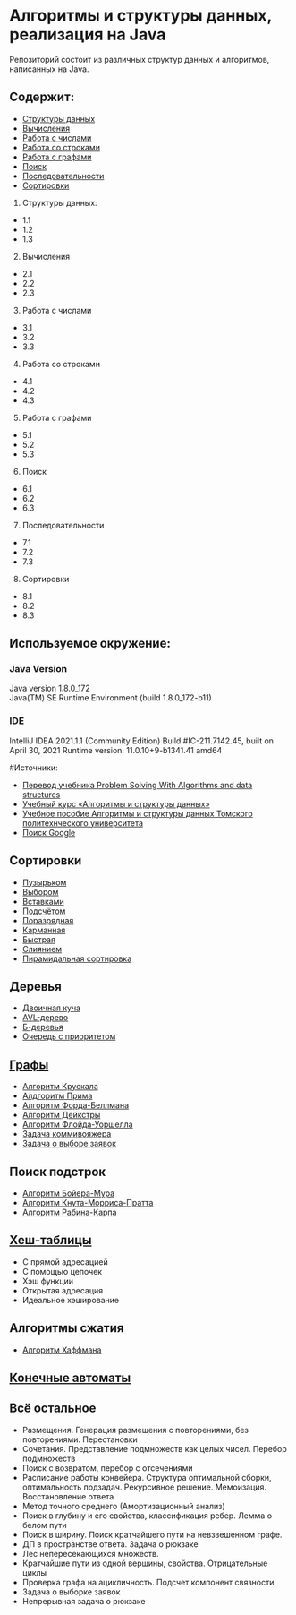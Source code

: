 # Алгоритмы и структуры данных, реализация на Java
Репозиторий состоит из различных структур данных и алгоритмов, написанных на Java.
## Содержит:
- [Структуры данных](#)
- [Вычисления](#)
- [Работа с числами](#)
- [Работа со строками](#)
- [Работа с графами](#)
- [Поиск](#)
- [Последовательности](#)
- [Сортировки](#)


1. Структуры данных:
*    1.1 
*    1.2 
*    1.3 
2. Вычисления
*    2.1
*    2.2
*    2.3
3. Работа с числами
*    3.1
*    3.2
*    3.3
4. Работа со строками
*    4.1
*    4.2
*    4.3
5. Работа с графами
*    5.1
*    5.2
*    5.3
6. Поиск
*    6.1
*    6.2
*    6.3
7. Последовательности
*    7.1
*    7.2
*    7.3
8. Сортировки
*    8.1
*    8.2
*    8.3
    




## Используемое окружение:

### Java Version
Java version 1.8.0_172  
Java(TM) SE Runtime Environment (build 1.8.0_172-b11)  

### IDE
IntelliJ IDEA 2021.1.1 (Community Edition)
Build #IC-211.7142.45, built on April 30, 2021
Runtime version: 11.0.10+9-b1341.41 amd64


#Источники:
- [Перевод учебника Problem Solving With Algorithms and data structures](http://aliev.me/runestone/)
- [Учебный курс «Алгоритмы и структуры данных»](https://acm.khpnets.info/w/index.php?title=%D0%9A%D0%B0%D1%82%D0%B5%D0%B3%D0%BE%D1%80%D0%B8%D1%8F:%D0%A3%D1%87%D0%B5%D0%B1%D0%BD%D1%8B%D0%B9_%D0%BA%D1%83%D1%80%D1%81_%C2%AB%D0%90%D0%BB%D0%B3%D0%BE%D1%80%D0%B8%D1%82%D0%BC%D1%8B_%D0%B8_%D1%81%D1%82%D1%80%D1%83%D0%BA%D1%82%D1%83%D1%80%D1%8B_%D0%B4%D0%B0%D0%BD%D0%BD%D1%8B%D1%85%C2%BB)
- [Учебное пособие Алгоритмы и структуры данных Томского политехнческого университета](https://portal.tpu.ru/SHARED/o/OFOFANO/work/Tab2/up.pdf)
- [Поиск Google](https://www.google.ru/)

## Сортировки
- [Пузырьком](https://en.wikipedia.org/wiki/Bubble_sort)
- [Выбором](https://en.wikipedia.org/wiki/Selection_sort)
- [Вставками](https://en.wikipedia.org/wiki/Insertion_sort)
- [Подсчётом](https://en.wikipedia.org/wiki/Counting_sort)
- [Поразрядная](https://en.wikipedia.org/wiki/Radix_sort)
- [Карманная](https://en.wikipedia.org/wiki/Bucket_sort)
- [Быстрая](https://en.wikipedia.org/wiki/Quicksort)
- [Слиянием](https://en.wikipedia.org/wiki/Merge_sort)
- [Пирамидальная сортировка](https://en.wikipedia.org/wiki/Heapsort)

## Деревья
- [Двоичная куча](https://en.wikipedia.org/wiki/Binary_heap)
- [AVL-дерево](https://en.wikipedia.org/wiki/AVL_tree)
- [Б-деревья](https://en.wikipedia.org/wiki/B-tree)
- [Очередь с приоритетом](https://en.wikipedia.org/wiki/Priority_queue)

## [Графы](https://en.wikipedia.org/wiki/Graph_theory)
- [Алгоритм Крускала](https://en.wikipedia.org/wiki/Kruskal%27s_algorithm)
- [Алдгоритм Прима](https://en.wikipedia.org/wiki/Prim%27s_algorithm)
- [Алгоритм Форда-Беллмана](https://en.wikipedia.org/wiki/Bellman%E2%80%93Ford_algorithm)
- [Алгоритм Дейкстры](https://en.wikipedia.org/wiki/Dijkstra%27s_algorithm)
- [Алгоритм Флойда-Уоршелла](https://en.wikipedia.org/wiki/Floyd%E2%80%93Warshall_algorithm)
- [Задача коммивояжера](https://en.wikipedia.org/wiki/Travelling_salesman_problem)
- [Задача о выборе заявок](https://ru.wikipedia.org/wiki/%D0%96%D0%B0%D0%B4%D0%BD%D1%8B%D0%B9_%D0%B0%D0%BB%D0%B3%D0%BE%D1%80%D0%B8%D1%82%D0%BC)

## Поиск подстрок
- [Алгоритм Бойера-Мура](https://en.wikipedia.org/wiki/Boyer%E2%80%93Moore_string-search_algorithm)
- [Алгоритм Кнута-Морриса-Пратта](https://en.wikipedia.org/wiki/Knuth%E2%80%93Morris%E2%80%93Pratt_algorithm)
- [Алгоритм Рабина-Карпа](https://en.wikipedia.org/wiki/Rabin%E2%80%93Karp_algorithm)

## [Хеш-таблицы](https://en.wikipedia.org/wiki/Hash_table)
- С прямой адресацией
- С помощью цепочек
- Хэш функции
- Открытая адресация
- Идеальное хэширование

## Алгоритмы сжатия
- [Алгоритм Хаффмана](https://en.wikipedia.org/wiki/Huffman_coding)

## [Конечные автоматы](https://en.wikipedia.org/wiki/Finite-state_machine)

## Всё остальное
- Размещения. Генерация размещения с повторениями, без повторениями. Перестановки
- Сочетания. Представление подмножеств как целых чисел. Перебор подмножеств
- Поиск с возвратом, перебор с отсечениями
- Расписание работы конвейера. Структура оптимальной сборки, оптимальность подзадач. Рекурсивное решение. Мемоизация. Восстановление ответа
- Метод точного среднего (Амортизационный анализ)
- Поиск в глубину и его свойства, классификация ребер. Лемма о белом пути
- Поиск в ширину. Поиск кратчайшего пути на невзвешенном графе.
- ДП в пространстве ответа. Задача о рюкзаке
- Лес непересекающихся множеств.
- Кратчайшие пути из одной вершины, свойства. Отрицательные циклы
- Проверка графа на ацикличность. Подсчет компонент связности
- Задача о выборке заявок
- Непрерывная задача о рюкзаке
